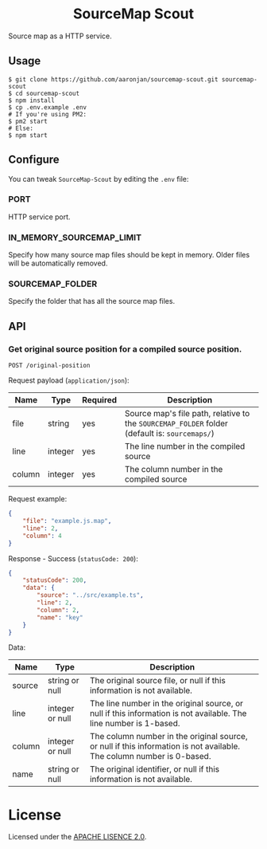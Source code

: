 <h1 align=center>
    SourceMap Scout
</h1>

Source map as a HTTP service.


## Usage

```shell
$ git clone https://github.com/aaronjan/sourcemap-scout.git sourcemap-scout
$ cd sourcemap-scout
$ npm install
$ cp .env.example .env
# If you're using PM2:
$ pm2 start
# Else:
$ npm start
```


## Configure

You can tweak `SourceMap-Scout` by editing the `.env` file:

### PORT

HTTP service port.


### IN_MEMORY_SOURCEMAP_LIMIT

Specify how many source map files should be kept in memory. Older files will be automatically removed.


### SOURCEMAP_FOLDER

Specify the folder that has all the source map files.


## API

### Get original source position for a compiled source position.

```
POST /original-position
```

Request payload (`application/json`):

| Name | Type | Required | Description |
| --- | --- | --- | --- |
| file | string | yes | Source map's file path, relative to the `SOURCEMAP_FOLDER` folder (default is: `sourcemaps/`) |
| line | integer | yes | The line number in the compiled source |
| column | integer | yes | The column number in the compiled source |

Request example:

```json
{
	"file": "example.js.map",
	"line": 2,
	"column": 4
}
```

Response - Success (`statusCode: 200`):

```json
{
	"statusCode": 200,
	"data": {
        "source": "../src/example.ts",
        "line": 2,
        "column": 2,
		"name": "key"
	}
}
```

Data:

| Name | Type | Description |
| --- | --- | --- |
| source | string or null | The original source file, or null if this information is not available. |
| line | integer or null | The line number in the original source, or null if this information is not available. The line number is 1-based. |
| column | integer or null | The column number in the original source, or null if this information is not available. The column number is 0-based. |
| name | string or null | The original identifier, or null if this information is not available. |


# License

Licensed under the [APACHE LISENCE 2.0](http://www.apache.org/licenses/LICENSE-2.0).
